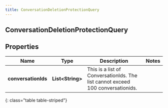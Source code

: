 ```yaml
---
title: ConversationDeletionProtectionQuery
---
```

## ConversationDeletionProtectionQuery


## Properties

| Name | Type | Description | Notes |
| ------------ | ------------- | ------------- | ------------- |
| **conversationIds** | <!----><!---->**List&lt;String&gt;**<!----> | This is a list of ConversationIds. The list cannot exceed 100 conversationids. |  |
{: class="table table-striped"}



